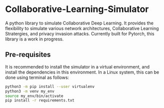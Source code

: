 # Collaborative-Learning-Simulator

A python library to simulate Collaborative Deep Learning. It provides the flexibility to simulate various network architectures, Collaborative Learning Stratergies, and privacy invasion attacks. Currently built for Pytorch, this library is a work in progress.

## Pre-requisites
It is recommended to install the simulator in a virtual environment, and install the dependencies in this environment. In a Linux system, this can be done using terminal as follows:
```bash
python3 -m pip install --user virtualenv
python3 -m venv my_env
source my_env/bin/activate
pip install -r requirements.txt
```
